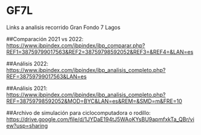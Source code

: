 # GF7L
Links a analisis recorrido Gran Fondo 7 Lagos

##Comparación 2021 vs 2022:
https://www.ibpindex.com/ibpindex/ibp_comparar.php?REF1=38759799017563&REF2=38759798592052&REF3=&REF4=&LAN=es

##Análisis 2022:
https://www.ibpindex.com/ibpindex/ibp_analisis_completo.php?REF=38759799017563&LAN=es

##Análisis 2021:
https://www.ibpindex.com/ibpindex/ibp_analisis_completo.php?REF=38759798592052&MOD=BYC&LAN=es&REM=&SMD=m&FRE=10

##Archivo de simulación para ciclocomputadora o rodillo:
https://drive.google.com/file/d/1JYDaE194tJ5WAoKYsBU9apmfxkTa_QBr/view?usp=sharing
